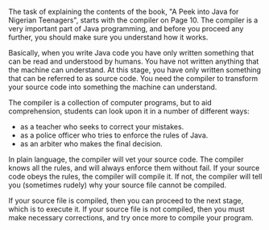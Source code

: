 The task of explaining the contents of the book, "A Peek into Java for Nigerian 
Teenagers", starts with the compiler on Page 10. The compiler is a very important 
part of Java programming, and before you proceed any further, you should make sure 
you understand how it works.

Basically, when you write Java code you have only written something that can be read and
understood by humans. You have not written anything that the machine can understand. At this
stage, you have only written something that can be referred to as source code. You need the
compiler to transform your source code into something the machine can understand.

The compiler is a collection of computer programs, but to aid comprehension, 
students can look upon it in a number of different ways:

- as a teacher who seeks to correct your mistakes.
- as a police officer who tries to enforce the rules of Java.
- as an arbiter who makes the final decision.

In plain language, the compiler will vet your source code. The compiler knows all the rules,
and will always enforce them without fail. If your source code obeys the rules, the compiler 
will compile it. If not, the compiler will tell you (sometimes rudely) why your source file
cannot be compiled.

If your source file is compiled, then you can proceed to the next stage, which is to execute it.
If your source file is not compiled, then you must make necessary corrections, and try once more
to compile your program.
